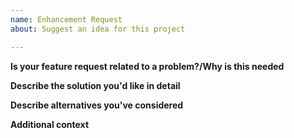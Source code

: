 ```yaml
---
name: Enhancement Request
about: Suggest an idea for this project

---
```



**Is your feature request related to a problem?/Why is this needed**
<!-- A clear and concise description of what the problem is. Ex. I'm always frustrated when [...] -->

**Describe the solution you'd like in detail**
<!-- A clear and concise description of what you want to happen. -->

**Describe alternatives you've considered**
<!-- A clear and concise description of any alternative solutions or features you've considered. -->

**Additional context**
<!-- Add any other context or screenshots about the feature request here. -->
